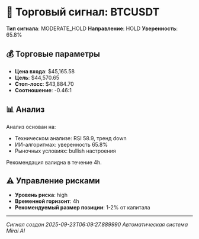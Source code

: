 
# 🎯 Торговый сигнал: BTCUSDT

**Тип сигнала**: MODERATE_HOLD
**Направление**: HOLD
**Уверенность**: 65.8%

## 💰 Торговые параметры
- **Цена входа**: $45,165.58
- **Цель**: $44,570.65
- **Стоп-лосс**: $43,884.70
- **Соотношение**: -0.46:1

## 📊 Анализ

Анализ основан на:
- Техническом анализе: RSI 58.9, тренд down
- ИИ-алгоритмах: уверенность 65.8%
- Рыночных условиях: bullish настроения

Рекомендация валидна в течение 4h.
        

## ⚠️ Управление рисками
- **Уровень риска**: high
- **Временной горизонт**: 4h
- **Рекомендуемый размер позиции**: 1-2% от капитала

---
*Сигнал создан 2025-09-23T06:09:27.889990*
*Автоматическая система Mirai AI*
        